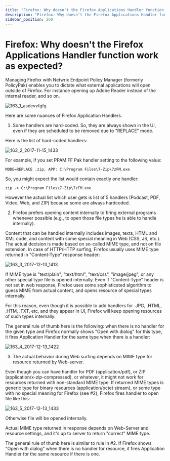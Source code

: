 ```yaml
---
title: "Firefox: Why doesn't the Firefox Applications Handler function work as expected?"
description: "Firefox: Why doesn't the Firefox Applications Handler function work as expected?"
sidebar_position: 260
---
```


# Firefox: Why doesn't the Firefox Applications Handler function work as expected?

Managing Firefox with Netwrix Endpoint Policy Manager (formerly PolicyPak) enables you to dictate
what external applications will open outside of Firefox. For instance opening up Adobe Reader
instead of the internal reader, and so on.

![163_1_asdcvvfgfg](/images/endpointpolicymanager/troubleshooting/applicationsettings/firefox/163_1_asdcvvfgfg.webp)

Here are some nuances of Firefox Application Handlers.

1. Some handlers are hard-coded. So, they are always shown in the UI, even if they are scheduled to
   be removed due to "REPLACE" mode.

Here is the list of hard-coded handlers:

![163_2_2017-11-15_1433](/images/endpointpolicymanager/troubleshooting/applicationsettings/firefox/163_2_2017-11-15_1433.webp)

For example, if you set PPAM FF Pak handler setting to the following value:

```
MODE=REPLACE .zip, APP: C:\Program Files\7-Zip\7zFM.exe
```

So, you might expect the list would contain exactly one handler:

```
zip -> C:\Program Files\7-Zip\7zFM.exe
```

However the actual list which user gets is list of 5 handlers (Podcast, PDF, Video, Web, and ZIP)
because some are always hardcoded.

2. Firefox prefers opening content internally to firing external programs whenever possible (e.g.,
   to open those file types he is able to handle internally).

Content that can be handled internally includes images, texts, HTML and XML code, and content with
some special meaning in Web (CSS, JS, etc.). The actual decision is made based on so-called MIME
type, and not on file extension. In case of HTTP/HTTP surfing, Firefox usually uses MIME type
returned in "Content-Type" response header:

![163_3_2017-12-13_1413](/images/endpointpolicymanager/troubleshooting/applicationsettings/firefox/163_3_2017-12-13_1413.webp)

If MIME type is "text/plain", "text/html", "text/css", "image/jpeg", or any other special type file
is opened internally. Even if "Content-Type" header is not set in web response, Firefox uses some
sophisticated algorithm to guess MIME from actual content, and opens resource of special types
internally.

For this reason, even though it is possible to add handlers for .JPG, .HTML, .HTM, .TXT, etc, and
they appear in UI, Firefox will keep opening resources of such types internally.

The general rule of thumb here is the following: when there is no handler for the given type and
Firefox normally shows "Open with dialog" for this type, it fires Application Handler for the same
type when there is a handler:

![163_4_2017-12-13_1422](/images/endpointpolicymanager/troubleshooting/applicationsettings/firefox/163_4_2017-12-13_1422.webp)

3. The actual behavior during Web surfing depends on MIME type for resource returned by Web-server.

Even though you can have handler for PDF (application/pdf), or ZIP (application/x-zip-compressed),
or whatever, it might not work for resources returned with non-standard MIME type. If returned MIME
types is generic type for binary resources (application/octet stream), or some type with no special
meaning for Firefox (see #2), Firefox fires handler to open file like this:

![163_5_2017-12-13_1433](/images/endpointpolicymanager/troubleshooting/applicationsettings/firefox/163_5_2017-12-13_1433.webp)

Otherwise file will be opened internally.

Actual MIME type returned in response depends on Web-Server and resource settings, and it's up to
server to return "correct" MIME type.

The general rule of thumb here is similar to rule in #2. If Firefox shows "Open with dialog" when
there is no handler for resource, it fires Application Handler for the same resource if there is
one.
